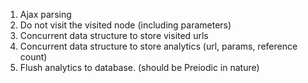 1. Ajax parsing
2. Do not visit the visited node (including parameters)
3. Concurrent data structure to store visited urls
4. Concurrent data structure to store analytics (url, params, reference count)
5. Flush analytics to database. (should be Preiodic in nature)